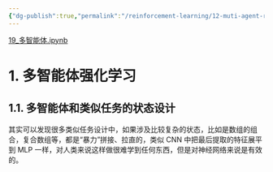 ```yaml
---
{"dg-publish":true,"permalink":"/reinforcement-learning/12-muti-agent-rl/","dgPassFrontmatter":true}
---
```


[19\_多智能体.ipynb](https://github.com/Aegis1863/ML_practice/blob/master/%E5%BC%BA%E5%8C%96%E5%AD%A6%E4%B9%A0%E7%AC%94%E8%AE%B0/19_%E5%A4%9A%E6%99%BA%E8%83%BD%E4%BD%93.ipynb)
# 1. 多智能体强化学习

## 1.1. 多智能体和类似任务的状态设计

其实可以发现很多类似任务设计中，如果涉及比较复杂的状态，比如是数组的组合，复合数组等，都是“暴力”拼接、拉直的，类似 CNN 中把最后提取的特征展平到 MLP 一样，对人类来说这样做很难学到任何东西，但是对神经网络来说是有效的。

